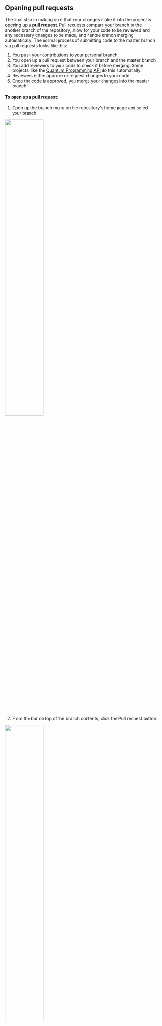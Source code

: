 ## Opening pull requests

The final step in making sure that your changes make it into the project is opening up a **pull request**. Pull requests compare your branch to the another branch of the repository, allow for your code to be reviewed and any necessary changes to be made, and handle branch merging automatically. The normal process of submitting code to the master branch via pull requests looks like this:
 1. You push your contributions to your personal branch
 2. You open up a pull request between your branch and the master branch
 3. You add reviewers to your code to check it before merging. Some projects, like the [Quantum Programming API](https://github.com/yaleqc/quantum-programming-api/) do this automatially.
 4. Reviewers either approve or request changes to your code.
 5. Once the code is approved, you merge your changes into the master branch!

#### To open up a pull request:

1. Open up the branch menu on the repository's home page and select your branch.
<img src="branch-dropdown.png" width="50%"/>

2. From the bar on top of the branch contents, click the Pull request button.
<img src="pull-request-start-review-button.png" width="50%"/>

3. Looking at the dropdown menu, set the *base* branch to `master` and the *compare* branch to the branch that you made your changes in.
<img src="choose-base-and-compare-branches.png" width="50%"/>

4. Add a title and description for your PR.
<img src="pullrequest-description.png" width="50%"/>

5. Select **Create Pull Request** (or draft if needed) and you're good to go!
<img src="pullrequest-send.png" width="50%"/>

###### Source: [GitHub Docs: Creating a pull request](https://docs.github.com/en/github/collaborating-with-issues-and-pull-requests/creating-a-pull-request)

Now, let's say that your need to make some changes to your code you submit the PR. As mentioned in a prior part, all you'll have to make the changes locally and push to your branch, and the updates will automatically be reflected in PR. This is how you make changes brought up in **Code Reviews**. If you want to learn more about code reviews, see the [GitHub Docs: About pull request reviews](https://docs.github.com/en/github/collaborating-with-issues-and-pull-requests/about-pull-request-reviews).

If you don't need to make any changes, the reviewer will approve the PR, and the changes will either be automatically merged in, the reviewer can do it, or you can do it yourself!

**Note:** If your branch has gotten out of sync with the master branch, you may get a **merge conflict**. To avoid this, make sure your personal branch up to date with master by runing:
```
git checkout <your_branch>
git fetch origin
git pull origin master
```
This is explained further in the next part.

To learn more about merge conflicts, check out the [GitHub Docs: About merge conflicts](https://docs.github.com/en/github/collaborating-with-issues-and-pull-requests/about-merge-conflicts).
## Challenge 5:

Take the changes you pushed to GitHub in the last part and open up a pull request! **Hint: if you followed the tutorial, you cloned a forked repository. [This might be helpful.](https://docs.github.com/en/github/collaborating-with-issues-and-pull-requests/creating-a-pull-request-from-a-fork)** If everything checks out, your work in Challenge 3 will be merged into the master branch!

[Next: Keeping up with the repository](../part7-keeping_up_with_repo)